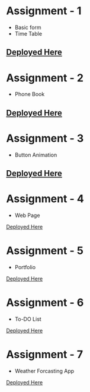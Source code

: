 # Assignment - 1
* Basic form
* Time Table

[Deployed Here](https://practical-hugle-a535a0.netlify.app/)
-----
# Assignment - 2
* Phone Book

[Deployed Here](https://quizzical-neumann-1daa80.netlify.app/)
-----
# Assignment - 3
* Button Animation

[Deployed Here](https://thirsty-heisenberg-cf72ae.netlify.app/)
-----
# Assignment - 4
* Web Page

[Deployed Here](https://hungry-dijkstra-5438c9.netlify.app)

# Assignment - 5
* Portfolio

[Deployed Here](https://youthful-nobel-6086b6.netlify.app/)

# Assignment - 6
* To-DO List

[Deployed Here](https://dreamy-pike-bf540e.netlify.app)

# Assignment - 7
* Weather Forcasting App

[Deployed Here](https://brave-bohr-332869.netlify.app/)

